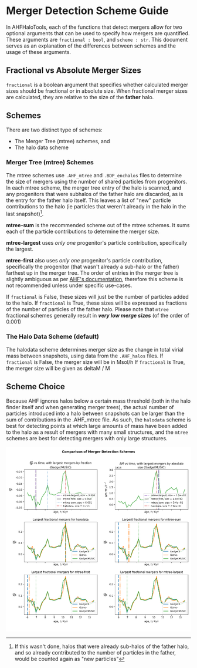 # Merger Detection Scheme Guide

In AHFHaloTools, each of the functions that detect mergers allow for two optional arguments that can be used to specify how mergers are quantified. These arguments are `fractional : bool`, and `scheme : str`. This document serves as an explanation of the differences between schemes and the usage of these arguments.

## Fractional vs Absolute Merger Sizes
`fractional` is a boolean argument that specifies whether calculated merger sizes should be fractional or in absolute size. When fractional merger sizes are calculated, they are relative to the size of the __father__ halo.

## Schemes
There are two distinct type of schemes:
* The Merger Tree (mtree) schemes, and
* The halo data scheme

### Merger Tree (mtree) Schemes
The mtree schemes use `.AHF_mtree` and `.BDP_enchalos` files to determine the size of mergers using the number of shared particles from progenitors. In each mtree scheme, the merger tree entry of the halo is scanned, and any progenitors that were subhalos of the father halo are discarded, as is the entry for the father halo itself. This leaves a list of "new" particle contributions to the halo (ie particles that weren't already in the halo in the last snapshot)[^1].

__mtree-sum__ is the recommended scheme out of the mtree schemes. It sums each of the particle contributions to determine the merger size.

__mtree-largest__ uses _only one_ progenitor's particle contribution, specifically the largest.

__mtree-first__ also uses _only one_ progenitor's particle contribution, specifically the progenitor (that wasn't already a sub-halo or the father) farthest up in the merger tree. The order of entries in the merger tree is slightly ambiguous as per [AHF's documentation](http://popia.ft.uam.es/AHF/files/AHF.pdf), therefore this scheme is not recommended unless under specific use-cases.

If `fractional` is False, these sizes will just be the number of particles added to the halo.
If `fractional` is True, these sizes will be expressed as fractions of the number of particles of the father halo.
Please note that `mtree` fractional schemes generally result in ___very low merge sizes___ (of the order of 0.001)

### The Halo Data Scheme (default)
The halodata scheme determines merger size as the change in total virial mass between snapshots, using data from the `.AHF_halos` files.
If `fractional` is False, the merger size will be in Msol/h
If `fractional` is True, the merger size will be given as deltaM / M

## Scheme Choice
Because AHF ignores halos below a certain mass threshold (both in the halo finder itself and when generating merger trees), the actual number of particles introduced into a halo between snapshots can be larger than the sum of contributions in the .AHF_mtree file. As such, the `halodata` scheme is best for detecting points at which large amounts of mass have been added to the halo as a result of mergers with many small structures, and the `mtree` schemes are best for detecting mergers with only large structures.

![Comparison of Merger Detection Schemes](https://raw.githubusercontent.com/BenDavisonPetch/ahfhalotools/main/gallery/mergerSchemeComp.png)

[^1]: If this wasn't done, halos that were already sub-halos of the father halo, and so already contributed to the number of particles in the father, would be counted again as "new particles"
